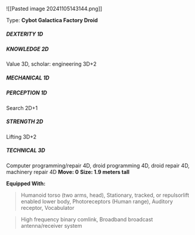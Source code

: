 ![[Pasted image 20241105143144.png]]

Type: **Cybot Galactica Factory Droid**
##### DEXTERITY 1D
##### KNOWLEDGE 2D
Value 3D, scholar: engineering 3D+2
##### MECHANICAL 1D
##### PERCEPTION 1D
Search 2D+1
##### STRENGTH 2D
Lifting 3D+2
##### TECHNICAL 3D
Computer programming/repair 4D, droid programming 4D, droid repair 4D, machinery repair 4D
**Move: 0**
**Size: 1.9 meters tall**

**Equipped With:**
> Humanoid torso (two arms, head), Stationary, tracked, or repulsorlift enabled lower body, Photoreceptors (Human range), Auditory receptor, Vocabulator

> High frequency binary comlink, Broadband broadcast antenna/receiver system


